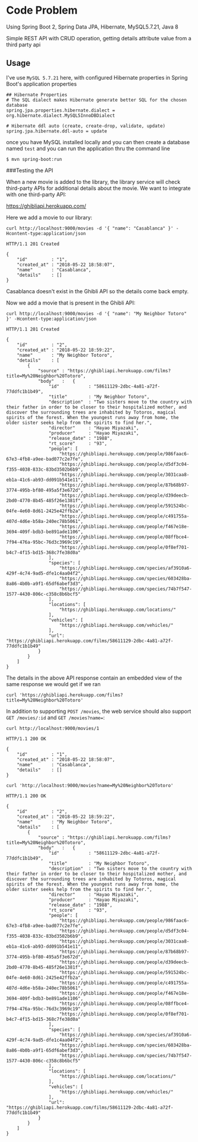 # Code Problem  
Using Spring Boot 2, Spring Data JPA, Hibernate, MySQL5.7.21, Java 8

Simple REST API with CRUD operation, getting details attribute value from a third party api


## Usage
I've use `MySQL 5.7.21` here, with configured Hibernate properties in Spring Boot's application properties 

```
## Hibernate Properties
# The SQL dialect makes Hibernate generate better SQL for the chosen database
spring.jpa.properties.hibernate.dialect = org.hibernate.dialect.MySQL5InnoDBDialect

# Hibernate ddl auto (create, create-drop, validate, update)
spring.jpa.hibernate.ddl-auto = update

```

once you have MySQL installed locally and you can then create a database named `test` and 
you can run the application thru the command line

``` 
$ mvn spring-boot:run
```

###Testing the API

When a new movie is added to the library, the library service 
will check third-party APIs for additional details about
the movie.  We want to integrate with one third-party API:

https://ghibliapi.herokuapp.com/

Here we add a movie to our library:

`curl http://localhost:9000/movies -d '{ "name": "Casablanca" }' -Hcontent-type:application/json`

```
HTTP/1.1 201 Created
```
```
{
    "id"         : "1",
    "created_at" : "2018-05-22 18:58:07",
    "name"       : "Casablanca",
    "details"    : []
}
```

Casablanca doesn't exist in the Ghibli API so the details come back empty.

Now we add a movie that is present in the Ghibli API:

`curl http://localhost:9000/movies -d '{ "name": "My Neighbor Totoro" }' -Hcontent-type:application/json`
```
HTTP/1.1 201 Created
```
```
{
    "id"         : "2",
    "created_at" : "2018-05-22 18:59:22",
    "name"       : "My Neighbor Totoro",
    "details"    : [
        {
            "source" : "https://ghibliapi.herokuapp.com/films?title=My%20Neighbor%20Totoro",
            "body"   :   {
                "id"           : "58611129-2dbc-4a81-a72f-77ddfc1b1b49",
                "title"        : "My Neighbor Totoro",
                "description"  : "Two sisters move to the country with their father in order to be closer to their hospitalized mother, and discover the surrounding trees are inhabited by Totoros, magical spirits of the forest. When the youngest runs away from home, the older sister seeks help from the spirits to find her.",
                "director"     : "Hayao Miyazaki",
                "producer"     : "Hayao Miyazaki",
                "release_date" : "1988",
                "rt_score"     : "93",
                "people": [
                    "https://ghibliapi.herokuapp.com/people/986faac6-67e3-4fb8-a9ee-bad077c2e7fe",
                    "https://ghibliapi.herokuapp.com/people/d5df3c04-f355-4038-833c-83bd3502b6b9",
                    "https://ghibliapi.herokuapp.com/people/3031caa8-eb1a-41c6-ab93-dd091b541e11",
                    "https://ghibliapi.herokuapp.com/people/87b68b97-3774-495b-bf80-495a5f3e672d",
                    "https://ghibliapi.herokuapp.com/people/d39deecb-2bd0-4770-8b45-485f26e1381f",
                    "https://ghibliapi.herokuapp.com/people/591524bc-04fe-4e60-8d61-2425e42ffb2a",
                    "https://ghibliapi.herokuapp.com/people/c491755a-407d-4d6e-b58a-240ec78b5061",
                    "https://ghibliapi.herokuapp.com/people/f467e18e-3694-409f-bdb3-be891ade1106",
                    "https://ghibliapi.herokuapp.com/people/08ffbce4-7f94-476a-95bc-76d3c3969c19",
                    "https://ghibliapi.herokuapp.com/people/0f8ef701-b4c7-4f15-bd15-368c7fe38d0a"
                ],
                "species": [
                    "https://ghibliapi.herokuapp.com/species/af3910a6-429f-4c74-9ad5-dfe1c4aa04f2",
                    "https://ghibliapi.herokuapp.com/species/603428ba-8a86-4b0b-a9f1-65df6abef3d3",
                    "https://ghibliapi.herokuapp.com/species/74b7f547-1577-4430-806c-c358c8b6bcf5"
                ],
                "locations": [
                    "https://ghibliapi.herokuapp.com/locations/"
                ],
                "vehicles": [
                    "https://ghibliapi.herokuapp.com/vehicles/"
                ],
                "url": "https://ghibliapi.herokuapp.com/films/58611129-2dbc-4a81-a72f-77ddfc1b1b49"
            }
        }
    ]
}
```

The details in the above API response contain an embedded view of 
the same response we would get if we ran

`curl 'https://ghibliapi.herokuapp.com/films?title=My%20Neighbor%20Totoro'`

In addition to supporting `POST /movies`, the web service should also support `GET /movies/:id` and `GET /movies?name=`:

`curl http://localhost:9000/movies/1`
```
HTTP/1.1 200 OK
```
```
{
    "id"         : "1",
    "created_at" : "2018-05-22 18:58:07",
    "name"       : "Casablanca",
    "details"    : []
}
```

`curl 'http://localhost:9000/movies?name=My%20Neighbor%20Totoro'`
```
HTTP/1.1 200 OK
```
```
{
    "id"         : "2",
    "created_at" : "2018-05-22 18:59:22",
    "name"       : "My Neighbor Totoro",
    "details"    : [
        {
            "source" : "https://ghibliapi.herokuapp.com/films?title=My%20Neighbor%20Totoro",
            "body"   :   {
                "id"           : "58611129-2dbc-4a81-a72f-77ddfc1b1b49",
                "title"        : "My Neighbor Totoro",
                "description"  : "Two sisters move to the country with their father in order to be closer to their hospitalized mother, and discover the surrounding trees are inhabited by Totoros, magical spirits of the forest. When the youngest runs away from home, the older sister seeks help from the spirits to find her.",
                "director"     : "Hayao Miyazaki",
                "producer"     : "Hayao Miyazaki",
                "release_date" : "1988",
                "rt_score"     : "93",
                "people": [
                    "https://ghibliapi.herokuapp.com/people/986faac6-67e3-4fb8-a9ee-bad077c2e7fe",
                    "https://ghibliapi.herokuapp.com/people/d5df3c04-f355-4038-833c-83bd3502b6b9",
                    "https://ghibliapi.herokuapp.com/people/3031caa8-eb1a-41c6-ab93-dd091b541e11",
                    "https://ghibliapi.herokuapp.com/people/87b68b97-3774-495b-bf80-495a5f3e672d",
                    "https://ghibliapi.herokuapp.com/people/d39deecb-2bd0-4770-8b45-485f26e1381f",
                    "https://ghibliapi.herokuapp.com/people/591524bc-04fe-4e60-8d61-2425e42ffb2a",
                    "https://ghibliapi.herokuapp.com/people/c491755a-407d-4d6e-b58a-240ec78b5061",
                    "https://ghibliapi.herokuapp.com/people/f467e18e-3694-409f-bdb3-be891ade1106",
                    "https://ghibliapi.herokuapp.com/people/08ffbce4-7f94-476a-95bc-76d3c3969c19",
                    "https://ghibliapi.herokuapp.com/people/0f8ef701-b4c7-4f15-bd15-368c7fe38d0a"
                ],
                "species": [
                    "https://ghibliapi.herokuapp.com/species/af3910a6-429f-4c74-9ad5-dfe1c4aa04f2",
                    "https://ghibliapi.herokuapp.com/species/603428ba-8a86-4b0b-a9f1-65df6abef3d3",
                    "https://ghibliapi.herokuapp.com/species/74b7f547-1577-4430-806c-c358c8b6bcf5"
                ],
                "locations": [
                    "https://ghibliapi.herokuapp.com/locations/"
                ],
                "vehicles": [
                    "https://ghibliapi.herokuapp.com/vehicles/"
                ],
                "url": "https://ghibliapi.herokuapp.com/films/58611129-2dbc-4a81-a72f-77ddfc1b1b49"
            }
        }
    ]
}
```


